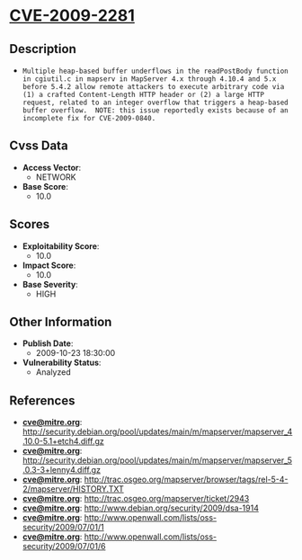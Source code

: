 
# [CVE-2009-2281](https://cve.mitre.org/cgi-bin/cvename.cgi?name=CVE-2009-2281)

## Description

- `Multiple heap-based buffer underflows in the readPostBody function in cgiutil.c in mapserv in MapServer 4.x through 4.10.4 and 5.x before 5.4.2 allow remote attackers to execute arbitrary code via (1) a crafted Content-Length HTTP header or (2) a large HTTP request, related to an integer overflow that triggers a heap-based buffer overflow.  NOTE: this issue reportedly exists because of an incomplete fix for CVE-2009-0840.`

## Cvss Data

- **Access Vector**:
  - NETWORK
- **Base Score**:
  - 10.0

## Scores

- **Exploitability Score**:
  - 10.0
- **Impact Score**:
  - 10.0
- **Base Severity**:
  - HIGH

## Other Information

- **Publish Date**:
  - 2009-10-23 18:30:00
- **Vulnerability Status**:
  - Analyzed

## References

- **cve@mitre.org**: http://security.debian.org/pool/updates/main/m/mapserver/mapserver_4.10.0-5.1+etch4.diff.gz
- **cve@mitre.org**: http://security.debian.org/pool/updates/main/m/mapserver/mapserver_5.0.3-3+lenny4.diff.gz
- **cve@mitre.org**: http://trac.osgeo.org/mapserver/browser/tags/rel-5-4-2/mapserver/HISTORY.TXT
- **cve@mitre.org**: http://trac.osgeo.org/mapserver/ticket/2943
- **cve@mitre.org**: http://www.debian.org/security/2009/dsa-1914
- **cve@mitre.org**: http://www.openwall.com/lists/oss-security/2009/07/01/1
- **cve@mitre.org**: http://www.openwall.com/lists/oss-security/2009/07/01/6

